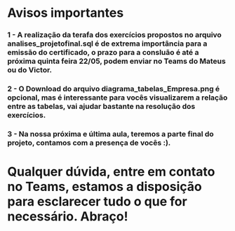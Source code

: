 # Avisos importantes

### 1 - A realização da terafa dos exercícios propostos no arquivo analises_projetofinal.sql é de extrema importância para a emissão do certificado, o prazo para a consluão é até a próxima quinta feira 22/05, podem enviar no Teams do Mateus ou do Victor.

### 2 - O Download do arquivo diagrama_tabelas_Empresa.png é opcional, mas é interessante para vocês visualizarem a relação entre as tabelas, vai ajudar bastante na resolução dos exercícios.

### 3 - Na nossa próxima e última aula, teremos a parte final do projeto, contamos com a presença de vocês :). 

# Qualquer dúvida, entre em contato no Teams, estamos a disposição para esclarecer tudo o que for necessário. Abraço!

